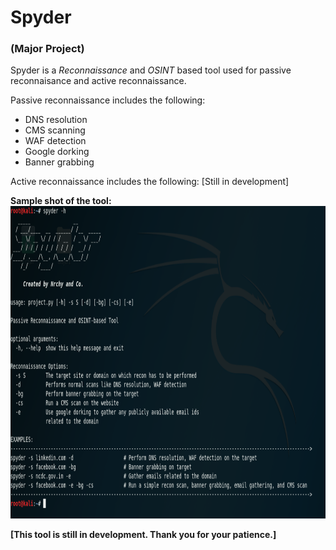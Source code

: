 # Spyder
### (Major Project)

Spyder is a *Reconnaissance* and *OSINT* based tool used for passive reconnaisance and active reconnaissance.

Passive reconnaissance includes the following:
- DNS resolution
- CMS scanning
- WAF detection
- Google dorking
- Banner grabbing

Active reconnaissance includes the following:
[Still in development]

**Sample shot of the tool:**
<img width="900" height="500" src="https://github.com/Murali1999/Spyder/blob/master/spyder2.png">

**[This tool is still in development. Thank you for your patience.]**
